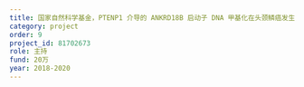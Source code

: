```yaml
---
title: 国家自然科学基金，PTENP1 介导的 ANKRD18B 启动子 DNA 甲基化在头颈鳞癌发生中的作用和机制研究
category: project
order: 9
project_id: 81702673
role: 主持
fund: 20万
year: 2018-2020
---
```

